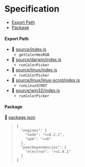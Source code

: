 # Specification

* [Export Path](#export-path)
* [Package](#package)

#### Export Path
+ 📄 [source/index.js](source/index.js)
  - `getColorHexRGB`
+ 📄 [source/darwin/index.js](source/darwin/index.js)
  - `runColorPicker`
+ 📄 [source/linux/index.js](source/linux/index.js)
  - `runColorPicker`
+ 📄 [source/linux/linux-scrot/index.js](source/linux/linux-scrot/index.js)
  - `runLinuxSCROT`
+ 📄 [source/win32/index.js](source/win32/index.js)
  - `runColorPicker`

#### Package
📄 [package.json](package.json)
> ```
> {
>   "engines": {
>     "node": ">=8.2.1",
>     "npm": ">=6"
>   },
>   "peerDependencies": {
>     "electron": ">=1.8.1"
>   }
> }
> ```
